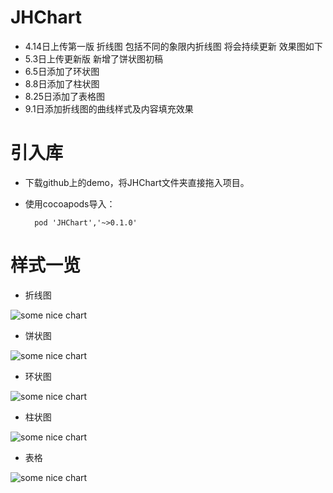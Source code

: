 # JHChart
- 4.14日上传第一版  折线图 包括不同的象限内折线图 将会持续更新 效果图如下
- 5.3日上传更新版  新增了饼状图初稿
- 6.5日添加了环状图
- 8.8日添加了柱状图
- 8.25日添加了表格图
- 9.1日添加折线图的曲线样式及内容填充效果

# 引入库
- 下载github上的demo，将JHChart文件夹直接拖入项目。
- 使用cocoapods导入：
    
        pod 'JHChart','~>0.1.0'
# 样式一览
- 折线图

![some nice chart](https://raw.githubusercontent.com/China131/JHChart/master/JHChartDemo/GIFResource/lines.png) 


- 饼状图

![some nice chart](https://raw.githubusercontent.com/China131/JHChart/master/JHChartDemo/GIFResource/pie1.png) 

- 环状图

![some nice chart](https://raw.githubusercontent.com/China131/JHChart/master/JHChartDemo/GIFResource/huan1.png) 

- 柱状图

![some nice chart](https://raw.githubusercontent.com/China131/JHChart/master/JHChartDemo/GIFResource/zhu1.png) 

- 表格

![some nice chart](https://raw.githubusercontent.com/China131/JHChart/master/JHChartDemo/GIFResource/table1.png) 
